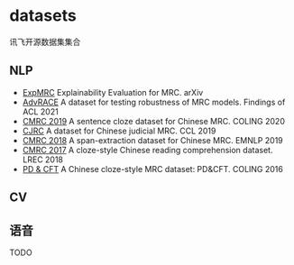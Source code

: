 # datasets
讯飞开源数据集集合



## NLP

* [ExpMRC](https://github.com/ymcui/expmrc)	Explainability Evaluation for MRC.	arXiv	
* [AdvRACE](https://ymcui.com/resources.html#)	A dataset for testing robustness of MRC models.	Findings of ACL 2021	
* [CMRC 2019](https://github.com/ymcui/cmrc2019)	A sentence cloze dataset for Chinese MRC.	COLING 2020	
* [CJRC](https://github.com/china-ai-law-challenge/CAIL2019)	A dataset for Chinese judicial MRC.	CCL 2019	
* [CMRC 2018](https://github.com/ymcui/cmrc2018)	A span-extraction dataset for Chinese MRC.	EMNLP 2019	
* [CMRC 2017](https://github.com/ymcui/cmrc2017)	A cloze-style Chinese reading comprehension dataset.	LREC 2018	
* [PD & CFT](https://github.com/ymcui/Chinese-Cloze-RC)	A Chinese cloze-style MRC dataset: PD&CFT.	COLING 2016	


## CV

## 语音

TODO
